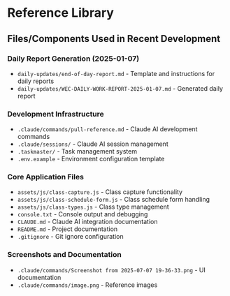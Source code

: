 # Reference Library

## Files/Components Used in Recent Development

### Daily Report Generation (2025-01-07)
- `daily-updates/end-of-day-report.md` - Template and instructions for daily reports
- `daily-updates/WEC-DAILY-WORK-REPORT-2025-01-07.md` - Generated daily report

### Development Infrastructure
- `.claude/commands/pull-reference.md` - Claude AI development commands
- `.claude/sessions/` - Claude AI session management
- `.taskmaster/` - Task management system
- `.env.example` - Environment configuration template

### Core Application Files
- `assets/js/class-capture.js` - Class capture functionality
- `assets/js/class-schedule-form.js` - Class schedule form handling
- `assets/js/class-types.js` - Class type management
- `console.txt` - Console output and debugging
- `CLAUDE.md` - Claude AI integration documentation
- `README.md` - Project documentation
- `.gitignore` - Git ignore configuration

### Screenshots and Documentation
- `.claude/commands/Screenshot from 2025-07-07 19-36-33.png` - UI documentation
- `.claude/commands/image.png` - Reference images
